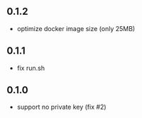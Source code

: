 ## 0.1.2

 * optimize docker image size (only 25MB)

## 0.1.1

 * fix run.sh
 
## 0.1.0

 * support no private key (fix #2)

